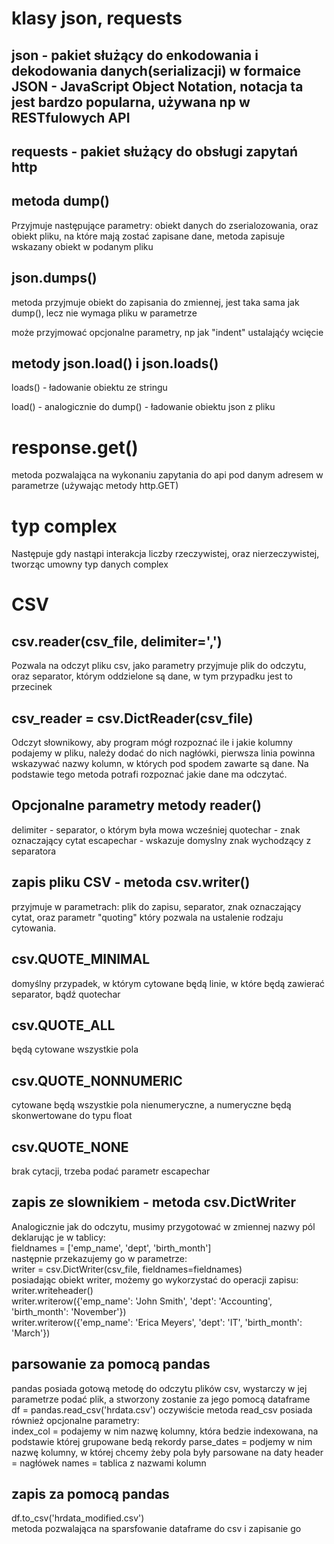 # klasy json, requests

## json - pakiet służący do enkodowania i dekodowania danych(serializacji) w formaice JSON - JavaScript Object Notation, notacja ta jest bardzo popularna, używana np w RESTfulowych API

## requests - pakiet służący do obsługi zapytań http

## metoda dump()
Przyjmuje następujące parametry: obiekt danych do zserialozowania, oraz obiekt pliku, na które mają zostać zapisane dane, metoda zapisuje wskazany obiekt w podanym pliku

## json.dumps()
metoda przyjmuje obiekt do zapisania do zmiennej, jest taka sama jak dump(), lecz nie wymaga pliku w parametrze

może przyjmować opcjonalne parametry, np jak "indent" ustalająćy wcięcie

## metody json.load() i json.loads()

loads() - ładowanie obiektu ze stringu

load() - analogicznie do dump() - ładowanie obiektu json z pliku

# response.get()
metoda pozwalająca na wykonaniu zapytania do api pod danym adresem w parametrze (używając metody http.GET)

# typ complex
Następuje gdy nastąpi interakcja liczby rzeczywistej, oraz nierzeczywistej, tworząc umowny typ danych complex

# CSV
## csv.reader(csv_file, delimiter=',')
Pozwala na odczyt pliku csv, jako parametry przyjmuje plik do odczytu, oraz separator, którym oddzielone są dane, w tym przypadku jest to przecinek
## csv_reader = csv.DictReader(csv_file)
Odczyt słownikowy, aby program mógł rozpoznać ile i jakie kolumny podajemy w pliku, należy dodać do nich nagłówki, pierwsza linia powinna wskazywać nazwy kolumn, w których pod spodem zawarte są dane. Na podstawie tego metoda potrafi rozpoznać jakie dane ma odczytać.
## Opcjonalne parametry metody reader()
delimiter - separator, o którym była mowa wcześniej
quotechar - znak oznaczający cytat
escapechar - wskazuje domyslny znak wychodzący z separatora
## zapis pliku CSV - metoda csv.writer()
przyjmuje w parametrach: plik do zapisu, separator, znak oznaczający cytat, oraz parametr "quoting" który pozwala na ustalenie rodzaju cytowania.
## csv.QUOTE_MINIMAL
domyślny przypadek, w którym cytowane będą linie, w które będą zawierać separator, bądź quotechar
## csv.QUOTE_ALL
będą cytowane wszystkie pola
## csv.QUOTE_NONNUMERIC
cytowane będą wszystkie pola nienumeryczne, a numeryczne będą skonwertowane do typu float
## csv.QUOTE_NONE
brak cytacji, trzeba podać parametr escapechar
## zapis ze slownikiem - metoda csv.DictWriter
Analogicznie jak do odczytu, musimy przygotować w zmiennej nazwy pól deklarując je w tablicy: <br>
fieldnames = ['emp_name', 'dept', 'birth_month'] <br>
następnie przekazujemy go w parametrze: <br>
writer = csv.DictWriter(csv_file, fieldnames=fieldnames) <br>
posiadając obiekt writer, możemy go wykorzystać do operacji zapisu:
 writer.writeheader() <br>
    writer.writerow({'emp_name': 'John Smith', 'dept': 'Accounting', 'birth_month': 'November'}) <br>
    writer.writerow({'emp_name': 'Erica Meyers', 'dept': 'IT', 'birth_month': 'March'}) <br>
## parsowanie za pomocą pandas
pandas posiada gotową metodę do odczytu plików csv, wystarczy w jej parametrze podać plik, a stworzony zostanie za jego pomocą dataframe <br>
df = pandas.read_csv('hrdata.csv')
oczywiście metoda read_csv posiada również opcjonalne parametry: <br>
index_col = podajemy w nim nazwę kolumny, która bedzie indexowana, na podstawie której grupowane bedą rekordy
parse_dates = podjemy w nim nazwę kolumny, w której chcemy żeby pola były parsowane na daty
header = nagłówek
names = tablica z nazwami kolumn
## zapis za pomocą pandas
df.to_csv('hrdata_modified.csv') <br>
metoda pozwalająca na sparsfowanie dataframe do csv i zapisanie go


